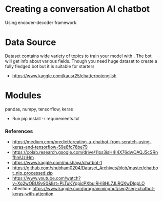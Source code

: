 # Creating a conversation AI chatbot

Using encoder-decoder framework.

# Data Source 


Dataset contains wide variety of topics to train your model with . The bot will get info about various fields. Though you need huge dataset to create a fully fledged bot but it is suitable for starters

- https://www.kaggle.com/kausr25/chatterbotenglish

# Modules

pandas, numpy, tensorflow, keras

- Run pip install -r requirements.txt

### References

- https://medium.com/predict/creating-a-chatbot-from-scratch-using-keras-and-tensorflow-59e8fc76be79
- https://colab.research.google.com/drive/11os3isH4I4X76dwOAQJ5cSRnfhmUziHm
- https://www.kaggle.com/mushaya/chatbot-1
- https://github.com/shubham0204/Dataset_Archives/blob/master/chatbot_nlp_processed.zip
- https://www.youtube.com/watch?v=Xg2wOBU9v90&list=PLTuKYqpidPXbulRHl8HL7JLRQXwDlqpLO
- attention: https://www.kaggle.com/programminghut/seq2seq-chatbot-keras-with-attention
